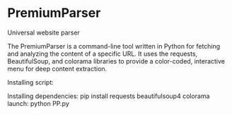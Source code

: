 # PremiumParser
Universal website parser 

The PremiumParser is a command-line tool written in Python for fetching and analyzing the content of a specific URL. It uses the requests, BeautifulSoup, and colorama libraries to provide a color-coded, interactive menu for deep content extraction.

Installing script:

Installing dependencies: 
pip install requests beautifulsoup4 colorama
launch: 
python PP.py
